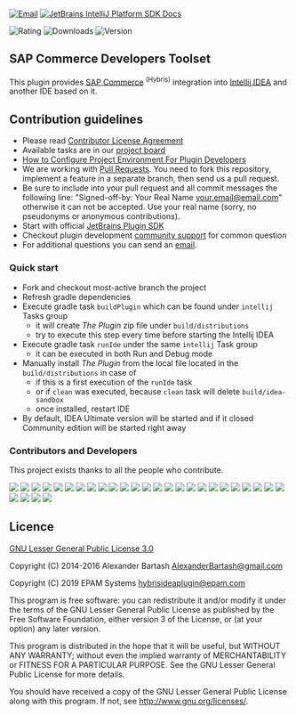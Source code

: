 [![Email](https://img.shields.io/badge/Help-Contact%20us-blue)](mailto:hybrisideaplugin@epam.com)
[![JetBrains IntelliJ Platform SDK Docs](https://jb.gg/badges/docs.svg)](https://plugins.jetbrains.com/docs/intellij)

![Rating](https://img.shields.io/jetbrains/plugin/r/rating/12867-sap-commerce-developers-toolset)
![Downloads](https://img.shields.io/jetbrains/plugin/d/12867-sap-commerce-developers-toolset)
![Version](https://img.shields.io/jetbrains/plugin/v/12867-sap-commerce-developers-toolset)

## SAP Commerce Developers Toolset ##

This plugin provides [SAP Commerce](https://www.sap.com/products/crm/e-commerce-platforms.html) <sup>(Hybris)</sup> integration into [Intellij IDEA](https://www.jetbrains.com/idea/) and another IDE based on it.

## Contribution guidelines ##

* Please read [Contributor License Agreement](http://developercertificate.org)
* Available tasks are in our [project board](https://github.com/epam/sap-commerce-intellij-idea-plugin/projects/1) 
* [How to Configure Project Environment For Plugin Developers](https://www.jetbrains.org/intellij/sdk/docs/basics/getting_started/setting_up_environment.html)
* We are working with [Pull Requests](https://help.github.com/articles/about-pull-requests/). You need to fork this repository, implement a feature in a separate branch, then send us a pull request.
* Be sure to include into your pull request and all commit messages the following line: "Signed-off-by: Your Real Name your.email@email.com" otherwise it can not be accepted. Use your real name (sorry, no pseudonyms or anonymous contributions).
* Start with official [JetBrains Plugin SDK](https://plugins.jetbrains.com/docs/intellij)
* Checkout plugin development [community support](https://intellij-support.jetbrains.com/hc/en-us/community/topics/200366979-IntelliJ-IDEA-Open-API-and-Plugin-Development) for common question
* For additional questions you can send an [email](mailto:hybrisideaplugin@epam.com).

### Quick start ##

* Fork and checkout most-active branch the project
* Refresh gradle dependencies
* Execute gradle task `buildPlugin` which can be found under `intellij` Tasks group
  * it will create <i>The Plugin</i> zip file under `build/distributions`
  * try to execute this step every time before starting the Intellij IDEA
* Execute gradle task `runIde` under the same `intellij` Task group
  * it can be executed in both Run and Debug mode
* Manually install <i>The Plugin</i> from the local file located in the `build/distributions` in case of
  * if this is a first execution of the `runIde` task
  * or if `clean` was executed, because `clean` task will delete `build/idea-sandbox`
  * once installed, restart IDE
* By default, IDEA Ultimate version will be started and if it closed Community edition will be started right away

### Contributors and Developers

This project exists thanks to all the people who contribute.

<img src="https://img.shields.io/badge/-Alexander%20Bartash-grey"/>
<img src="https://img.shields.io/badge/-Vlad%20Bozhenok-grey"/>
<img src="https://img.shields.io/badge/-Martin%20Zdarsky--Jones-grey"/>
<img src="https://img.shields.io/badge/-Alexander%20Nosov-grey"/>
<img src="https://img.shields.io/badge/-Eugene%20Kudelevsky-grey"/>
<img src="https://img.shields.io/badge/-Cristian%20Caprar-grey"/>
<img src="https://img.shields.io/badge/-Daniel%20Carter-grey"/>
<img src="https://img.shields.io/badge/-Oleksandr%20Mishchuk-grey"/>
<img src="https://img.shields.io/badge/-Michael%20Golubev-grey"/>
<img src="https://img.shields.io/badge/-Nicko%20Cadell-grey"/>
<img src="https://img.shields.io/badge/-Dan%20Wanigasekera-grey"/>
<img src="https://img.shields.io/badge/-Markus%20Priegl-grey"/>
<img src="https://img.shields.io/badge/-Sergei%20Aksenenko-grey"/>
<img src="https://img.shields.io/badge/-Roger%20Ye-grey"/>
<img src="https://img.shields.io/badge/-Hector%20Longarte-grey"/>
<img src="https://img.shields.io/badge/-Fabian%20Necci-grey"/>
<img src="https://img.shields.io/badge/-Markus%20Perndorfer-grey"/>
<img src="https://img.shields.io/badge/-FAIR%20Consulting%20Group-grey"/>
<img src="https://img.shields.io/badge/-Mykyta%20Kostiuk-grey"/>
<img src="https://img.shields.io/badge/-Dmytro%20Lytvynenko-grey"/>
<img src="https://img.shields.io/badge/-Oleksandr%20Shkurat-grey"/>
<img src="https://img.shields.io/badge/-Maxim%20Bilohay-grey"/>
<img src="https://img.shields.io/badge/-Eugene%20Koryakin-grey"/>
<img src="https://img.shields.io/badge/-Yevhenii%20Koshevyi-grey"/>
<img src="https://img.shields.io/badge/-Mykhailo%20Lytvyn-grey"/>
<img src="https://img.shields.io/badge/-Viktors%20Jengovatovs-grey"/>
<img src="https://img.shields.io/badge/-Rustam%20Burmenskyi-grey"/>
<img src="https://img.shields.io/badge/-Oleksandr%20Dihtiar-grey"/>
<img src="https://img.shields.io/badge/-Andrei%20Lisetskii-grey"/>

## Licence ##
[GNU Lesser General Public License 3.0](http://www.gnu.org/licenses/)

Copyright (C) 2014-2016 Alexander Bartash <AlexanderBartash@gmail.com>

Copyright (C) 2019 EPAM Systems <hybrisideaplugin@epam.com>

This program is free software: you can redistribute it and/or modify
it under the terms of the GNU Lesser General Public License as
published by the Free Software Foundation, either version 3 of the
License, or (at your option) any later version.

This program is distributed in the hope that it will be useful,
but WITHOUT ANY WARRANTY; without even the implied warranty of
MERCHANTABILITY or FITNESS FOR A PARTICULAR PURPOSE.
See the GNU Lesser General Public License for more details.

You should have received a copy of the GNU Lesser General Public License
along with this program. If not, see <http://www.gnu.org/licenses/>.